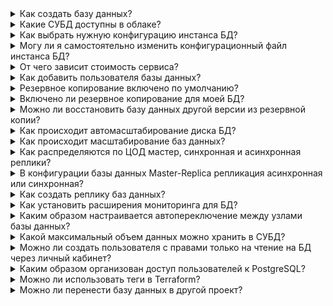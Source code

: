 
<details>

<summary>Как создать базу данных?</summary>

Вы можете создать базу данных с помощью [пошаговой инструкции](../service-management/create/) или [быстрого старта](../quick-start/).

</details>

<details>

<summary>Какие СУБД доступны в облаке?</summary>

Полный [список](../types/) поддерживаемых СУБД и их [конфигурации](../concepts/work-configs/).

</details>

<details>

<summary>Как выбрать нужную конфигурацию инстанса БД?</summary>

Вы можете выбрать нужный тип конфигурации при [создании инстанса БД](../service-management/create/). После создания инстанса тип конфигурации изменить нельзя, но вы всегда можете добавить реплику. Подробнее о типах конфигураций читайте в разделе [Типы конфигураций инстансов БД](../concepts/work-configs/).

</details>

<details>

<summary>Могу ли я самостоятельно изменить конфигурационный файл инстанса БД?</summary>

Нет, конфигурационный файл недоступен для редактирования пользователем. Для изменения конфигурации обратитесь в [техническую поддержку](/ru/contacts/). Но вы можете изменить отдельные параметры для некоторых СУБД согласно [инструкции](../service-management/db-config/).

</details>

<details>

<summary>От чего зависит стоимость сервиса?</summary>

Стоимость сервиса зависит от выбранной [конфигурации](../concepts/work-configs/). Оплата рассчитывается только за использованные ресурсы, подробнее в статье [Тарификация](../tariffication/).

</details>

<details>

<summary>Как добавить пользователя базы данных?</summary>

Воспользуйтесь инструкцией [Управление пользователями](../service-management/users/).

</details>

<details>

<summary>Резервное копирование включено по умолчанию?</summary>

По умолчанию резервное копирование не включено. Вы можете его включить при [создании инстанса](../service-management/create/) или настроить в разделе [Резервное копирование](https://msk.cloud.vk.com/app/services/databases/backups/).

</details>

<details>

<summary>Включено ли резервное копирование для моей БД?</summary>

Чтобы проверить, включено ли резервное копирование:

1. [Перейдите](https://msk.cloud.vk.com/app/) в личный кабинет VK Cloud.
1. Выберите [проект](/ru/base/account/concepts/projects), где находится нужный инстанс БД.
1. Перейдите в раздел **Базы данных** → **Резервное копирование**.
1. Перейдите на вкладку **Автоматическое** или **Point-in-time recovery**.

   Если рядом с именем нужного плана зеленый индикатор, резервное копирование работает по плану. Если индикатор красный, резервное копирование приостановлено.

Резервное копирование можно включить при [создании инстанса БД](../service-management/create/) или настроить отдельно, [создав план резервного копирования](/ru/manage/backups/db-backup/).

</details>

<details>

<summary>Можно ли восстановить базу данных другой версии из резервной копии?</summary>

Нет, вы можете восстановить базу данных только той версии, для которой была создана резервная копия.

Чтобы восстановить базу данных из резервной копии, воспользуйтесь [инструкцией](/ru/manage/backups/db-backup/db-recover-backup).

</details>

<details>

<summary>Как происходит автомасштабирование диска БД?</summary>

Если автомасштабирование включено, по достижении порогового значения свободного места диск расширяется на 10 ГБ.

</details>

<details>

<summary>Как происходит масштабирование баз данных?</summary>

Вы можете изменить тип виртуальной машины, на которой размещены базы данных, или увеличить размер диска. При смене типа ВМ изменения вступают в силу после перезагрузки ВМ.

Также вы можете подключить автомасштабирование размера диска базы данных. Тогда при увеличении объема данных размер диска увеличится автоматически.

Инструкции по масштабированию инстанса БД в разделе [Управление инстансом БД](../service-management/manage-instance/).

</details>

<details>

<summary>Как распределяются по ЦОД мастер, синхронная и асинхронная реплики?</summary>

Мастер и реплики находятся в одном ЦОД, но по запросу инженеры [технической поддержки](/ru/contacts/) могут разнести их в разные ЦОД.

</details>

<details>

<summary>В конфигурации базы данных Master-Replica репликация асинхронная или синхронная?</summary>

Для **Master-Replica** конфигураций работает асинхронная репликация. Для кластера используется синхронная и асинхронная репликация.

</details>

<details>

<summary>Как создать реплику баз данных?</summary>

Воспользуйтесь инструкцией статьи [Репликации](../service-management/replication/).

</details>

<details>

<summary>Как установить расширения мониторинга для БД?</summary>

Установка расширений подробно описана в разделе [Управление расширениями](../service-management/managing-extensions/).

</details>

<details>

<summary>Каким образом настраивается автопереключение между узлами базы данных?</summary>

При использовании кластера баз данных при недоступности мастера переключение на другие узлы будет настроено автоматически. При использовании [конфигурации](../concepts/work-configs/) **Master-Replica** переключение потребуется делать вручную:

- [MySQL](../service-management/manage-instance/mysql#pereklyuchenie_mastera);
- [PostgreSQL, Postgres Pro](../service-management/manage-instance/postgresql#pereklyuchenie_mastera).

</details>

<details>

<summary>Какой максимальный объем данных можно хранить в СУБД?</summary>

Объем ограничен возможностями диска — 2 ТБ для High-IOPS SSD, 5 Тб для SSD (для одного шарда), либо объемом RAM (Redis, Tarantool).

</details>

<details>

<summary>Можно ли создать пользователя с правами только на чтение на БД через личный кабинет?</summary>

Нет, это возможно только через прямой SQL-запрос.

</details>

<details>

<summary>Каким образом организован доступ пользователей к PostgreSQL?</summary>

Доступ пользователей к базам данных организован в соответствии с ролевой моделью самой PostgreSQL. Пользователь, имеющий максимальный доступ к одной базе данных, будет иметь доступ к другим базам по схеме `public`.

</details>

<details>

<summary>Можно ли использовать теги в Terraform?</summary>

VK Cloud не поддерживает теги в Terraform.

</details>

<details>

<summary>Можно ли перенести базу данных в другой проект?</summary>

Перенос объектов PaaS-сервисов между проектами не поддерживается. Виртуальная машина, на которой была развернута база данных, может быть перенесена в другой проект только как обычная виртуальная машина. Перенести такую виртуальную машину как инстанс базы данных или создать инстанс базы данных с диском, перенесенным из другого проекта, невозможно.

</details>
